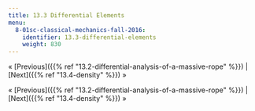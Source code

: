 ```yaml
---
title: 13.3 Differential Elements
menu:
  8-01sc-classical-mechanics-fall-2016:
    identifier: 13.3-differential-elements
    weight: 830
---
```

« [Previous]({{% ref "13.2-differential-analysis-of-a-massive-rope" %}}) | [Next]({{% ref "13.4-density" %}}) »

« [Previous]({{% ref "13.2-differential-analysis-of-a-massive-rope" %}}) | [Next]({{% ref "13.4-density" %}}) »